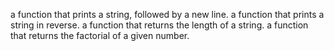 a function that prints a string, followed by a new line.
a function that prints a string in reverse.
a function that returns the length of a string.
a function that returns the factorial of a given number.

